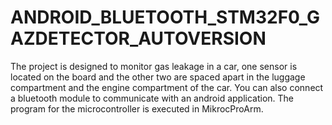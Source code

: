 # ANDROID_BLUETOOTH_STM32F0_GAZDETECTOR_AUTOVERSION
The project is designed to monitor gas leakage in a car, one sensor is located on the board and the other two are spaced apart in the luggage compartment and the engine compartment of the car. You can also connect a bluetooth module to communicate with an android application.
The program for the microcontroller is executed in MikrocProArm.
